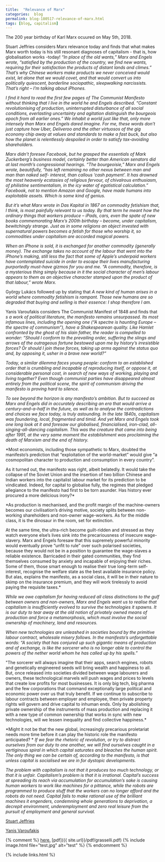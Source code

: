 ```yaml
---
title:  "Relevance of Marx"
categories:  blog
permalink: blog-180517-relevance-of-marx.html
tags: [blog, capitalism]
---
```


The 200 year birthday of Karl Marx ocuured on May 5th, 2018.

Stuart Jeffries considers Marx relevance today and finds that
what makes Marx worth today is his still resonant diagnoses of capitalism -
that is, how globalisation works -today!
*“In place of the old wants,” Marx and Engels wrote, “satisfied by the production of the country, we find new wants, requiring for their satisfaction the products of distant lands and climes.” That’s why Chinese workers make products we never conceived would exist, let alone that we would covet, and that would convert us into politically quiescent, borderline sociopathic, sleepwalking narcissists. That’s right – I’m talking about iPhones.*

*I find it hard to read the first few pages of The Communist Manifesto without thinking that I live in the world he and Engels described. “Constant revolutionising of production, uninterrupted disturbance of all social conditions, everlasting uncertainty and agitation distinguish the bourgeois epoch from all earlier ones.” We inhabit a world just like that, only more intensely than Marx and Engels dared imagine. For me, these words don’t just capture how Uber, Deliveroo and the other virtuosos of the gig economy chip away at values and standards to make a fast buck, but also how the planet is relentlessly despoiled in order to satisfy tax-avoiding shareholders.*

*Marx didn’t foresee Facebook, but he grasped the essentials of Mark Zuckerberg’s business model, certainly better than American senators did at last month’s congressional hearings. “The bourgeoisie,” Marx and Engels wrote, beautifully, “has left remaining no other nexus between man and man than naked self- interest, than callous ‘cash payment’. It has drowned the most heavenly ecstasies of religious fervour, of chivalrous enthusiasm, of philistine sentimentalism, in the icy water of egotistical calculation.” Facebook, not to mention Amazon and Google, have made humans into exploitable assets. Which is some kind of genius.*

*But it’s what Marx wrote in Das Kapital in 1867 on commodity fetishism that, I think, is most painfully relevant to us today. By that term he meant how the ordinary things that workers produce – iPads, cars, even the spate of new books commemorating Marx’s 200th birthday – become, under capitalism, bewitchingly strange. Just as in some religions an object invested with supernatural powers becomes a fetish for those who worship it, so commodities under capitalism are accorded magical powers.*

*When an iPhone is sold, it is exchanged for another commodity (generally money). The exchange takes no account of the labour that went into the iPhone’s making, still less the fact that some of Apple’s underpaid workers have contemplated suicide in order to escape their lives manufacturing purportedly must-have gizmos for you and me. “A commodity, therefore, is a mysterious thing simply because in it the social character of men’s labour appears to them as an objective character stamped upon the product of that labour,” wrote Marx.*

György Lukács followed up by stating that *A new kind of human arises in a world where commodity fetishism is rampant. Those new humans are so degraded that buying and selling is their essence: I shop therefore I am.*

Yanis Varoufakis considers The Communist Manifest of 1848 and finds that
*s a work of political literature, the manifesto remains unsurpassed. Its most infamous lines, including the opening one (“A spectre is haunting Europe – the spectre of communism”), have a Shakespearean quality. Like Hamlet confronted by the ghost of his slain father, the reader is compelled to wonder: “Should I conform to the prevailing order, suffering the slings and arrows of the outrageous fortune bestowed upon me by history’s irresistible forces? Or should I join these forces, taking up arms against the status quo and, by opposing it, usher in a brave new world?”*

*Today, a similar dilemma faces young people: conform to an established order that is crumbling and incapable of reproducing itself, or oppose it, at considerable personal cost, in search of new ways of working, playing and living together? Even though communist parties have disappeared almost entirely from the political scene, the spirit of communism driving the manifesto is proving hard to silence.*

*To see beyond the horizon is any manifesto’s ambition. But to succeed as Marx and Engels did in accurately describing an era that would arrive a century-and-a-half in the future, as well as to analyse the contradictions and choices we face today, is truly astounding. In the late 1840s, capitalism was foundering, local, fragmented and timid. And yet Marx and Engels took one long look at it and foresaw our globalised, financialised, iron-clad, all-singing-all-dancing capitalism. This was the creature that came into being after 1991, at the very same moment the establishment was proclaiming the death of Marxism and the end of history.*

*Most economists, including those sympathetic to Marx, doubted the manifesto’s prediction that “exploitation of the world-market” would give “a cosmopolitan character to production and consumption in every country”.

As it turned out, the manifesto was right, albeit belatedly. It would take the collapse of the Soviet Union and the insertion of two billion Chinese and Indian workers into the capitalist labour market for its prediction to be vindicated. Indeed, for capital to globalise fully, the regimes that pledged allegiance to the manifesto had first to be torn asunder. Has history ever procured a more delicious irony?*

*As production is mechanised, and the profit margin of the machine-owners becomes our civilisation’s driving motive, society splits between non-working shareholders and non-owner wage-workers. As for the middle class, it is the dinosaur in the room, set for extinction.

At the same time, the ultra-rich become guilt-ridden and stressed as they watch everyone else’s lives sink into the precariousness of insecure wage-slavery. Marx and Engels foresaw that this supremely powerful minority would eventually prove “unfit to rule” over such polarised societies, because they would not be in a position to guarantee the wage-slaves a reliable existence. Barricaded in their gated communities, they find themselves consumed by anxiety and incapable of enjoying their riches. Some of them, those smart enough to realise their true long-term self-interest, recognise the welfare state as the best available insurance policy. But alas, explains the manifesto, as a social class, it will be in their nature to skimp on the insurance premium, and they will work tirelessly to avoid paying the requisite taxes.*

*While we owe capitalism for having reduced all class distinctions to the gulf between owners and non-owners, Marx and Engels want us to realise that capitalism is insufficiently evolved to survive the technologies it spawns. It is our duty to tear away at the old notion of privately owned means of production and force a metamorphosis, which must involve the social ownership of machinery, land and resources.*

*When new technologies are unleashed in societies bound by the primitive labour contract, wholesale misery follows. In the manifesto’s unforgettable words: “A society that has conjured up such gigantic means of production and of exchange, is like the sorcerer who is no longer able to control the powers of the nether world whom he has called up by his spells.”*

"The sorcerer will always imagine that their apps, search engines, robots and genetically engineered seeds will bring wealth and happiness to all. But, once released into societies divided between wage labourers and owners, these technological marvels will push wages and prices to levels that create low profits for most businesses. It is only big tech, big pharma and the few corporations that command exceptionally large political and economic power over us that truly benefit. If we continue to subscribe to labour contracts between employer and employee, then private property rights will govern and drive capital to inhuman ends. Only by abolishing private ownership of the instruments of mass production and replacing it with a new type of common ownership that works in sync with new technologies, will we lessen inequality and find collective happiness.*

*Might it not be that the new global, increasingly precarious proletariat needs more time before it can play the historic role the manifesto anticipated? *
*If we fear the rhetoric of revolution, or try to distract ourselves from our duty to one another, we will find ourselves caught in a vertiginous spiral in which capital saturates and bleaches the human spirit. The only thing we can be certain of, according to the manifesto, is that unless capital is socialised we are in for dystopic developments.*

*The problem with capitalism is not that it produces too much technology, or that it is unfair. Capitalism’s problem is that it is irrational. Capital’s success at spreading its reach via accumulation for accumulation’s sake is causing human workers to work like machines for a pittance, while the robots are programmed to produce stuff that the workers can no longer afford and the robots do not need. Capital fails to make rational use of the brilliant machines it engenders, condemning whole generations to deprivation, a decrepit environment, underemployment and zero real leisure from the pursuit of employment and general survival.*


[Stuart Jeffries](https://www.theguardian.com/commentisfree/2018/may/05/karl-marx-200th-birthday-communist-manifesto-revolutionary)

[Yanis Varoufakis](https://www.theguardian.com/news/2018/apr/20/yanis-varoufakis-marx-crisis-communist-manifesto)


{% comment %}
[here.](/minskycode.html)
[pdf]({{ site.url}}/pdf/grasselli.pdf)
{% include image.html file="test.jpg" alt="test"  %}
{% endcomment %}

{% include links.html %}
